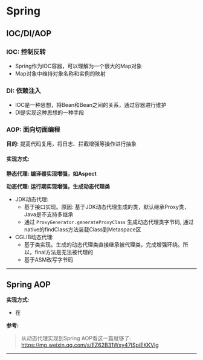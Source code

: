 # Spring

## IOC/DI/AOP

### IOC: 控制反转
- Spring作为IOC容器，可以理解为一个很大的Map对象
- Map对象中维持对象名称和实例的映射

### DI: 依赖注入
- IOC是一种思想，将Bean和Bean之间的关系，通过容器进行维护
- DI是实现这种思想的一种手段

### AOP: 面向切面编程
**目的:** 提高代码复用，将日志、拦截增强等操作进行抽象

#### 实现方式:
**静态代理: 编译器实现增强，如Aspect**

**动态代理: 运行期实现增强，生成动态代理类**
- JDK动态代理:
    - 基于接口实现。原因: 基于JDK动态代理生成的类，默认继承Proxy类，Java是不支持多继承
    - 通过 `ProxyGenerator.generateProxyClass` 生成动态代理类字节码, 通过native的findClass方法装载Class到Metaspace区
- CGLIB动态代理:
    - 基于类实现。生成的动态代理类直接继承被代理类，完成增强环绕。所以，final方法是无法被代理的
    - 基于ASM改写字节码

-----

## Spring AOP

**实现方式:**
- 在

**参考:**
> 从动态代理实现到Spring AOP看这一篇就够了: https://mp.weixin.qq.com/s/EZ62B31Wxy47ISpiEKKVlg

----